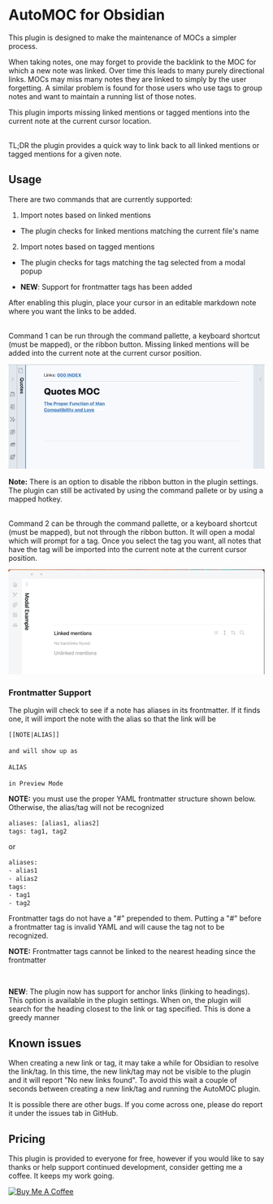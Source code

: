# AutoMOC for Obsidian

This plugin is designed to make the maintenance of MOCs a simpler process. <br>

When taking notes, one may forget to provide the backlink to the MOC for which a new note was linked. Over time this leads to many purely directional links. MOCs may miss many notes they are linked to simply by the user forgetting. A similar problem is found for those users who use tags to group notes and want to maintain a running list of those notes.<br>

This plugin imports missing linked mentions or tagged mentions into the current note at the current cursor location. <br><br>

TL;DR the plugin provides a quick way to link back to all linked mentions or tagged mentions for a given note.
<br>

## Usage

There are two commands that are currently supported: <br>

1. Import notes based on linked mentions

-   The plugin checks for linked mentions matching the current file's name

2. Import notes based on tagged mentions

-   The plugin checks for tags matching the tag selected from a modal popup

*   **NEW**: Support for frontmatter tags has been added

After enabling this plugin, place your cursor in an editable markdown note where you want the links to be added.

<br>
Command 1 can be run through the command pallette, a keyboard shortcut (must be mapped), or the ribbon button. Missing linked mentions will be added into the current note at the current cursor position.

![demo](assets/auto-moc-demo.gif)

**Note:** There is an option to disable the ribbon button in the plugin settings. The plugin can still be activated by using the command pallete or by using a mapped hotkey.

<br>
Command 2 can be through the command pallette, or a keyboard shortcut (must be mapped), but not through the ribbon button. It will open a modal which will prompt for a tag. Once you select the tag you want, all notes that have the tag will be imported into the current note at the current cursor position.

![demo](assets/modal-demo.gif)

### Frontmatter Support

The plugin will check to see if a note has aliases in its frontmatter. If it finds one, it will import the note with the alias so that the link will be

```
[[NOTE|ALIAS]]

and will show up as

ALIAS

in Preview Mode
```

**NOTE:** you must use the proper YAML frontmatter structure shown below. Otherwise, the alias/tag will not be recognized

```
aliases: [alias1, alias2]
tags: tag1, tag2
```

or

```
aliases:
- alias1
- alias2
tags:
- tag1
- tag2
```

Frontmatter tags do not have a "#" prepended to them. Putting a "#" before a frontmatter tag is invalid YAML and will cause the tag not to be recognized.

**NOTE:** Frontmatter tags cannot be linked to the nearest heading since the frontmatter

<br>

**NEW**: The plugin now has support for anchor links (linking to headings). This option is available in the plugin settings. When on, the plugin will search for the heading closest to the link or tag specified. This is done a greedy manner

## Known issues

When creating a new link or tag, it may take a while for Obsidian to resolve the link/tag. In this time, the new link/tag may not be visible to the plugin and it will report "No new links found". To avoid this wait a couple of seconds between creating a new link/tag and running the AutoMOC plugin.

It is possible there are other bugs. If you come across one, please do report it under the issues tab in GitHub.

## Pricing

This plugin is provided to everyone for free, however if you would like to say thanks or help support continued development, consider getting me a coffee. It keeps my work going.

<a href="https://www.buymeacoffee.com/dalca7" target="_blank"><img src="https://cdn.buymeacoffee.com/buttons/default-orange.png" alt="Buy Me A Coffee" height="41" width="174"></a>
